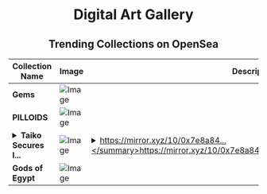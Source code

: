 <div align="center">

# Digital Art Gallery

## Trending Collections on OpenSea

| Collection Name                       | Image                                                                                     | Description                       | OpenSea Link                                                                                          |
|---------------------------------------|-------------------------------------------------------------------------------------------|-----------------------------------|--------------------------------------------------------------------------------------------------------|
| **Gems** | ![Image](https://i.seadn.io/s/raw/files/ebce7565365a8d713236c26893b2fac0.jpg?w=500&auto=format?w=200&auto=format) |  | <details><summary>Link</summary>[Gems](https://opensea.io/collection/gems-37)</details> |
| **PILLOIDS** | ![Image](https://i.seadn.io/s/raw/files/3f7ba9ebfb897ec54083acf87a7504fc.png?w=500&auto=format?w=200&auto=format) |  | <details><summary>Link</summary>[PILLOIDS](https://opensea.io/collection/pilloids-11)</details> |
| **<details><summary>Taiko Secures I...</summary>Taiko Secures Its Based Rollup with ZK Proofs</details>** | ![Image](https://i.seadn.io/s/raw/files/f69fdc5d37021320a8b9f604505b6618.png?w=500&auto=format?w=200&auto=format) | <details><summary>https://mirror.xyz/10/0x7e8a84...</summary>https://mirror.xyz/10/0x7e8a84adfd941bfe98812ff80fea5c19e33443db</details> | <details><summary>Link</summary>[Taiko Secures Its Based Rollup with ZK Proofs](https://opensea.io/collection/taiko-secures-its-based-rollup-with-zk-proofs)</details> |
| **Gods of Egypt** | ![Image](https://i.seadn.io/s/raw/files/722f3e90e0fb1a9410cad235abe9d94c.png?w=500&auto=format?w=200&auto=format) |  | <details><summary>Link</summary>[Gods of Egypt](https://opensea.io/collection/gods-of-egypt-11)</details> |

</div>